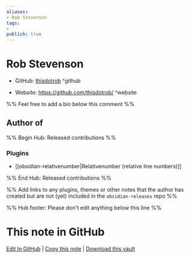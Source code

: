 ```yaml
---
aliases:
- Rob Stevenson
tags:
- 
publish: true
---
```


# Rob Stevenson

- GitHub: [thisdotrob](https://github.com/thisdotrob/) ^github
<!-- - Discord: `@` ^discord-->
- Website: <https://github.com/thisdotrob/> ^website
<!-- - [[Publish sites|Publish site]]: ^publish-->

%% Feel free to add a bio below this comment %%


## Author of

%% Begin Hub: Released contributions %%
### Plugins
- [[obsidian-relativenumber|Relativenumber (relative line numbers)]]

%% End Hub: Released contributions %%

%% Add links to any plugins, themes or other notes that the author has created but are not (yet) included in the `obsidian-releases` repo %%

<!--
### Unlisted plugins
-->

<!--
### Others
-->

<!--
## Sponsor this author
-->

<!-- - [[GitHub sponsors]]: [Sponsor @thisdotrob on GitHub Sponsors](https://github.com/sponsors/thisdotrob) ^github-sponsor-->
<!-- - [[Buy me a coffee]]: <https://> ^buy-me-a-coffee-->
<!-- - [[PayPal]]: <https://> ^paypal-->
<!-- - [[Patreon]]: <https://> ^patreon-->

<!--
## Follow this author
-->

<!-- - [[YouTube Channels|On YouTube]]: <https://> ^youtube-->
<!-- - Twitter: <https://> ^twitter-->
<!-- - ... -->

%% Hub footer: Please don't edit anything below this line %%

# This note in GitHub

<span class="git-footer">[Edit In GitHub](https://github.dev/obsidian-community/obsidian-hub/blob/main/01%20-%20Community/People/thisdotrob.md "git-hub-edit-note") | [Copy this note](https://raw.githubusercontent.com/obsidian-community/obsidian-hub/main/01%20-%20Community/People/thisdotrob.md "git-hub-copy-note") | [Download this vault](https://github.com/obsidian-community/obsidian-hub/archive/refs/heads/main.zip "git-hub-download-vault") </span>
